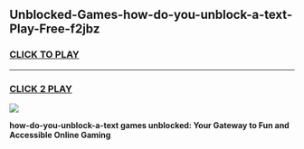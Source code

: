 
## Unblocked-Games-how-do-you-unblock-a-text-Play-Free-f2jbz
<h3>
<a href="https://premium76.site?title=how-do-you-unblock-a-text&ref=18A1">CLICK TO PLAY</a></h3>
<hr>

<h3>
<a href="https://premium76.site?title=how-do-you-unblock-a-text&ref=18A1">CLICK 2 PLAY</a>
  
</h3>

<a href="https://premium76.site?title=how-do-you-unblock-a-text&ref=18A1"><img src="https://clearcache.store/games.png"></a>


**how-do-you-unblock-a-text games unblocked: Your Gateway to Fun and Accessible Online Gaming**
